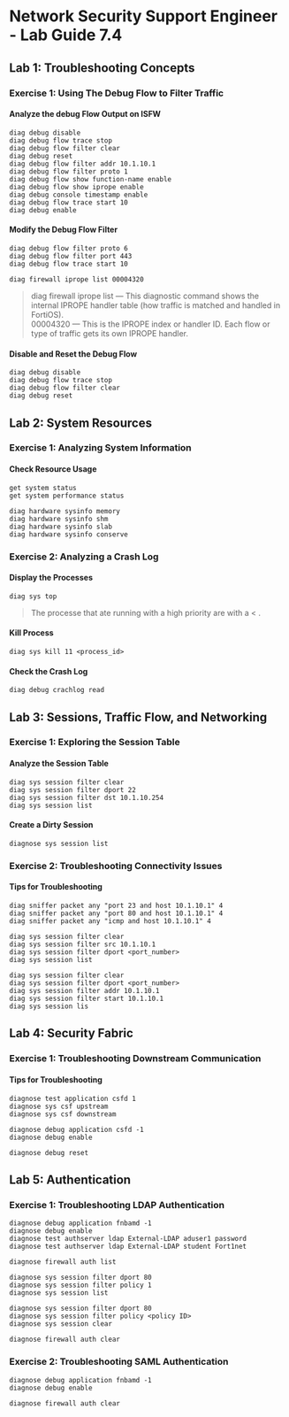 # Network Security Support Engineer - Lab Guide 7.4

## Lab 1: Troubleshooting Concepts

### Exercise 1: Using The Debug Flow to Filter Traffic

#### Analyze the debug Flow Output on ISFW

```
diag debug disable
diag debug flow trace stop
diag debug flow filter clear
diag debug reset
diag debug flow filter addr 10.1.10.1
diag debug flow filter proto 1
diag debug flow show function-name enable
diag debug flow show iprope enable
diag debug console timestamp enable
diag debug flow trace start 10
diag debug enable
```

#### Modify the Debug Flow Filter

```
diag debug flow filter proto 6
diag debug flow filter port 443
diag debug flow trace start 10
```

```
diag firewall iprope list 00004320 
```

> diag firewall iprope list — This diagnostic command shows the internal IPROPE handler table (how traffic is matched and handled in FortiOS).  
> 00004320 — This is the IPROPE index or handler ID. Each flow or type of traffic gets its own IPROPE handler.

#### Disable and Reset the Debug Flow

```
diag debug disable
diag debug flow trace stop
diag debug flow filter clear
diag debug reset
```

## Lab 2: System Resources

### Exercise 1: Analyzing System Information

#### Check Resource Usage

```
get system status
get system performance status
```

```
diag hardware sysinfo memory
diag hardware sysinfo shm
diag hardware sysinfo slab
diag hardware sysinfo conserve
```

### Exercise 2: Analyzing a Crash Log

#### Display the Processes

```
diag sys top
```

> The processe that ate running with a high priority are with a < .

#### Kill Process

```
diag sys kill 11 <process_id>
```

#### Check the Crash Log

```
diag debug crachlog read
```

## Lab 3: Sessions, Traffic Flow, and Networking

### Exercise 1: Exploring the Session Table

#### Analyze the Session Table

```
diag sys session filter clear
diag sys session filter dport 22
diag sys session filter dst 10.1.10.254
diag sys session list
```

#### Create a Dirty Session

```
diagnose sys session list
```

### Exercise 2: Troubleshooting Connectivity Issues

#### Tips for Troubleshooting

```
diag sniffer packet any "port 23 and host 10.1.10.1" 4
diag sniffer packet any "port 80 and host 10.1.10.1" 4
diag sniffer packet any "icmp and host 10.1.10.1" 4
```

```
diag sys session filter clear
diag sys session filter src 10.1.10.1
diag sys session filter dport <port_number>
diag sys session list
```

```
diag sys session filter clear
diag sys session filter dport <port_number>
diag sys session filter addr 10.1.10.1
diag sys session filter start 10.1.10.1
diag sys session lis
```

## Lab 4: Security Fabric

### Exercise 1: Troubleshooting Downstream Communication

#### Tips for Troubleshooting

```
diagnose test application csfd 1
diagnose sys csf upstream
diagnose sys csf downstream
```

```
diagnose debug application csfd -1
diagnose debug enable
```

```
diagnose debug reset
```

## Lab 5: Authentication

### Exercise 1: Troubleshooting LDAP Authentication

```
diagnose debug application fnbamd -1
diagnose debug enable
diagnose test authserver ldap External-LDAP aduser1 password
diagnose test authserver ldap External-LDAP student Fort1net
```

```
diagnose firewall auth list
```

```
diagnose sys session filter dport 80
diagnose sys session filter policy 1
diagnose sys session list
```

```
diagnose sys session filter dport 80
diagnose sys session filter policy <policy ID>
diagnose sys session clear
```

```
diagnose firewall auth clear
```

### Exercise 2: Troubleshooting SAML Authentication

```
diagnose debug application fnbamd -1
diagnose debug enable
```

```
diagnose firewall auth clear
```
